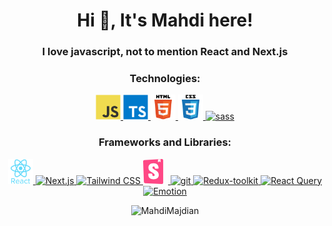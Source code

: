 <h1 align="center">Hi 👋, It's Mahdi here!</h1>
<h3 align="center">I love javascript, not to mention React and Next.js</h3>


<h3 align="center">Technologies:</h3>
<p align="center"> <a href="https://developer.mozilla.org/en-US/docs/Web/JavaScript" target="_blank"> <img src="https://raw.githubusercontent.com/devicons/devicon/master/icons/javascript/javascript-original.svg" alt="javascript" width="40" height="40"/> </a> <a href="https://www.typescriptlang.org/" target="_blank"> <img src="https://raw.githubusercontent.com/devicons/devicon/master/icons/typescript/typescript-original.svg" alt="typescript" width="40" height="40"/> </a> <a href="https://www.w3.org/html/" target="_blank"> <img src="https://raw.githubusercontent.com/devicons/devicon/master/icons/html5/html5-original-wordmark.svg" alt="html5" width="40" height="40"/> </a> <a href="https://www.w3schools.com/css/" target="_blank"> <img src="https://raw.githubusercontent.com/devicons/devicon/master/icons/css3/css3-original-wordmark.svg" alt="css3" width="40" height="40"/> </a> <a href="https://sass-lang.com/" target="_blank"> <img src="https://sass-lang.com/assets/img/styleguide/seal-color-reversed-c50d9b78.png" alt="sass" width="40" height="40"/> </a></p>


<h3 align="center">Frameworks and Libraries:</h3>
<p align="center"> <a href="https://reactjs.org/" target="_blank"> <img src="https://raw.githubusercontent.com/devicons/devicon/master/icons/react/react-original-wordmark.svg" alt="React" width="40" height="40"/> </a> <a href="https://nextjs.org/" target="_blank"> <img src="https://seeklogo.com/images/N/next-js-logo-8FCFF51DD2-seeklogo.com.png" alt="Next.js" width="40" height="40"/> </a> <a href="https://tailwindcss.com/" target="_blank"> <img src="https://upload.wikimedia.org/wikipedia/commons/thumb/d/d5/Tailwind_CSS_Logo.svg/2048px-Tailwind_CSS_Logo.svg.png" alt="Tailwind CSS" width="40" height="40"/> </a> <a href="https://story.com/" target="_blank"> <svg xmlns="http://www.w3.org/2000/svg" xmlns:xlink="http://www.w3.org/1999/xlink" width="40" height="40" version="1.1" viewBox="0 0 40 40"><defs><path id="path-1" d="M1.2405585,36.8586756 L0.00144018976,3.84178492 C-0.0394830275,2.75136653 0.796610749,1.82724966 1.88567179,1.75918334 L29.9688501,0.00398469995 C31.0773842,-0.0652986838 32.032194,0.777180513 32.1014774,1.88571465 C32.1040877,1.92747994 32.1053938,1.96931653 32.1053938,2.01116332 L32.1053938,37.9889049 C32.1053938,39.0996021 31.2049959,40 30.0942987,40 C30.0642095,40 30.034124,39.9993247 30.004065,39.9979747 L3.16000504,38.7923224 C2.11453506,38.745367 1.27980674,37.9044633 1.2405585,36.8586756 Z"/></defs><g id="storybook-logo/default" fill="none" fill-rule="evenodd" stroke="none" stroke-width="1"><g id="storybook-icon/default"><mask id="mask-2" fill="#fff"><use xlink:href="#path-1"/></mask><use id="path1_fill-path" fill="#FF4785" fill-rule="nonzero" xlink:href="#path-1"/><path id="path2_fill-path" fill="#FFF" fill-rule="nonzero" d="M23.7074082,4.91663721 L23.8992315,0.303023661 L27.7558963,0 L27.9220445,4.75786009 C27.9278268,4.92344459 27.7982816,5.06236485 27.6326971,5.06814719 C27.5617959,5.07062311 27.4923115,5.04789212 27.4365822,5.00399056 L25.9493283,3.83238502 L24.1884561,5.168114 C24.0564522,5.26824702 23.868268,5.24241056 23.768135,5.11040663 C23.7259839,5.05483953 23.7045108,4.98632234 23.7074082,4.91663721 Z" mask="url(#mask-2)"/><path id="path9_fill-path" fill="#FFF" fill-rule="nonzero" d="M18.7751036,15.0765471 C18.7751036,15.8589807 24.0454698,15.4839807 24.7529701,14.934375 C24.7529701,9.60618896 21.8939904,6.80631104 16.6587161,6.80631104 C11.4234417,6.80631104 8.49020288,9.64975119 8.49020288,13.9149136 C8.49020288,21.3434049 18.5151963,21.485577 18.5151963,25.5374813 C18.5151963,26.674858 17.9582523,27.3501754 16.7329753,27.3501754 C15.1364023,27.3501754 14.505199,26.5347946 14.5794582,23.762439 C14.5794582,23.1610127 8.49020288,22.9735127 8.30455485,23.762439 C7.83181939,30.4808433 12.0175154,32.418689 16.8072345,32.418689 C21.4484352,32.418689 25.0871365,29.9448159 25.0871365,25.4663953 C25.0871365,17.5047587 14.9136246,17.7180168 14.9136246,13.7727416 C14.9136246,12.1733056 16.101772,11.9600475 16.8072345,11.9600475 C17.5498266,11.9600475 18.8864924,12.0909334 18.7751036,15.0765471 Z" mask="url(#mask-2)"/></g></g></svg> </a> <a href="https://git-scm.com/" target="_blank"> <img src="https://www.vectorlogo.zone/logos/git-scm/git-scm-icon.svg" alt="git" width="40" height="40"/> </a> <a href="https://redux-toolkit.js.org/" target="_blank"> <img src="https://d33wubrfki0l68.cloudfront.net/0834d0215db51e91525a25acf97433051f280f2f/c30f5/img/redux.svg" alt="Redux-toolkit" width="40" height="40"/> </a> <a href="https://react-query.tanstack.com/" target="_blank"> <img src="https://react-query.tanstack.com/_next/static/images/emblem-light-628080660fddb35787ff6c77e97ca43e.svg" alt="React Query" width="40" height="40"/> </a> <a href="https://emotion.sh/docs/introduction/" target="_blank"> <img src="https://emotion.sh/static/a76dfa0d18a0536af9e917cdb8f873b9/350dd/emotion.webp" alt="Emotion" width="40" height="40"/> </a> </p>


<div style="display:flex; justify-content:center;"><img align="center" src="https://github-readme-stats.vercel.app/api/top-langs?username=MahdiMajdian&show_icons=true&locale=en&layout=compact" alt="MahdiMajdian" /></div>

